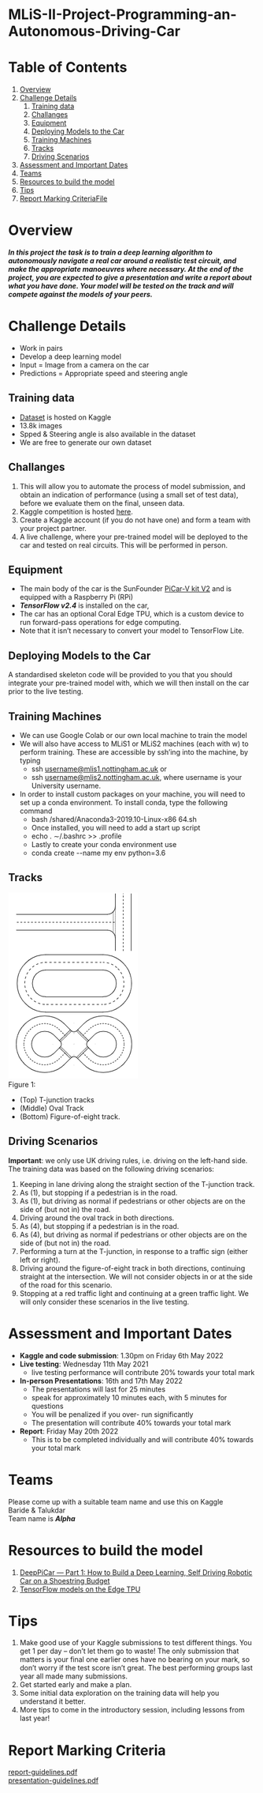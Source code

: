 # MLiS-II-Project-Programming-an-Autonomous-Driving-Car
# Table of Contents
1. [Overview](#overview)
2. [Challenge Details](#challenge-details)
    1. [Training data](#training-data)
    2. [Challanges](#challanges)
    3. [Equipment](#equipment)
    4. [Deploying Models to the Car](#deploying-models-to-the-car)
    5. [Training Machines](#training-machines)
    6. [Tracks](#tracks)
    7. [Driving Scenarios](#driving-scenarios)
3. [Assessment and Important Dates](#assessment-and-important-dates)
4. [Teams](#teams)
5. [Resources to build the model](#resources-to-build-the-model)
6. [Tips](#tips)
7. [Report Marking CriteriaFile](#report-marking-criteria)

# Overview
**_In this project the task is to train a deep learning algorithm to autonomously navigate a real car around a realistic test circuit, and make the appropriate manoeuvres where necessary. At the end of the project, you are expected to give a presentation and write a report about what you have done. Your model will be tested on the track and will compete against the models of your peers._**

# Challenge Details
- Work in pairs
- Develop a deep learning model
- Input = Image from a camera on the car
- Predictions = Appropriate speed and steering angle

## Training data
- [Dataset](https://www.kaggle.com/c/machine-learning-in-science-2022/data) is hosted on Kaggle
- 13.8k images
- Spped & Steering angle is also available in the dataset
- We are free to generate our own dataset

## Challanges
1. This will allow you to automate the process of model submission, and obtain an indication of performance (using a small set of test data), before we evaluate them on the final, unseen data.
2. Kaggle competition is hosted [here](https://www.kaggle.com/c/machine-learning-in-science-2022).
3. Create a Kaggle account (if you do not have one) and form a team with your project partner.
4. A live challenge, where your pre-trained model will be deployed to the car and tested on real circuits. This will be performed in person.

## Equipment
- The main body of the car is the SunFounder [PiCar-V kit V2](https://www.sunfounder.com/products/smart-video-car) and is equipped with a Raspberry Pi (RPi)
- **_TensorFlow v2.4_** is installed on the car,
- The car has an optional Coral Edge TPU, which is a custom device to run forward-pass operations for edge computing.
- Note that it isn’t necessary to convert your model to TensorFlow Lite.

## Deploying Models to the Car
A standardised skeleton code will be provided to you that you should integrate your pre-trained model with, which we will then install on the car prior to the live testing.

## Training Machines
- We can use Google Colab or our own local machine to train the model
- We will also have access to MLiS1 or MLiS2 machines (each with w) to perform training. These are accessible by ssh’ing into the machine, by typing 
    - ssh username@mlis1.nottingham.ac.uk or 
    - ssh username@mlis2.nottingham.ac.uk, where username is your University username.
- In order to install custom packages on your machine, you will need to set up a conda environment. To install conda, type the following command 
    - bash /shared/Anaconda3-2019.10-Linux-x86 64.sh
    - Once installed, you will need to add a start up script
    - echo . ∼/.bashrc >> .profile
    - Lastly to create your conda environment use
    - conda create --name my env python=3.6
## Tracks
![](Images/Live_Testing_Track.png)
</br>
Figure 1: 
- (Top) T-junction tracks 
- (Middle) Oval Track 
- (Bottom) Figure-of-eight track.

## Driving Scenarios
**Important**: we only use UK driving rules, i.e. driving on the left-hand side. The training data was based on the following driving scenarios:
1. Keeping in lane driving along the straight section of the T-junction track.
2. As (1), but stopping if a pedestrian is in the road.
3. As (1), but driving as normal if pedestrians or other objects are on the side of (but not in) the road.
4. Driving around the oval track in both directions.
5. As (4), but stopping if a pedestrian is in the road.
6. As (4), but driving as normal if pedestrians or other objects are on the side of (but not in) the road.
7. Performing a turn at the T-junction, in response to a traffic sign (either left or right).
8. Driving around the figure-of-eight track in both directions, continuing straight at the intersection. We will not consider objects in or at the side of the road for this scenario.
9. Stopping at a red traffic light and continuing at a green traffic light. We will only consider these scenarios in the live testing.

# Assessment and Important Dates
- **Kaggle and code submission**: 1.30pm on Friday 6th May 2022
- **Live testing**: Wednesday 11th May 2021
    - live testing performance will contribute 20% towards your total mark
- **In-person Presentations**: 16th and 17th May 2022
    - The presentations will last for 25 minutes
    - speak for approximately 10 minutes each, with 5 minutes for questions
    - You will be penalized if you over- run significantly
    - The presentation will contribute 40% towards your total mark
- **Report**: Friday May 20th 2022
    - This is to be completed individually and will contribute 40% towards your total mark

# Teams
Please come up with a suitable team name and use this on Kaggle
</br>
Baride & Talukdar
</br>
Team name is **_Alpha_**

# Resources to build the model
1. [DeepPiCar — Part 1: How to Build a Deep Learning, Self Driving Robotic Car on a Shoestring Budget](https://towardsdatascience.com/deeppicar-part-1-102e03c83f2c)
2. [TensorFlow models on the Edge TPU](https://coral.ai/docs/edgetpu/models-intro/#compatibility-overview)

# Tips
1. Make good use of your Kaggle submissions to test different things. You get 1 per day – don’t let them go to waste! The only submission that matters is your final one earlier ones have no bearing on your mark, so don’t worry if the test score isn’t great. The best performing groups last year all made many submissions.
2. Get started early and make a plan.
3. Some initial data exploration on the training data will help you understand it better.
4. More tips to come in the introductory session, including lessons from last year!

# Report Marking Criteria
[report-guidelines.pdf](Resources/report-guidelines.pdf)
</br>
[presentation-guidelines.pdf](/Resources/presentation-guidelines.pdf)




